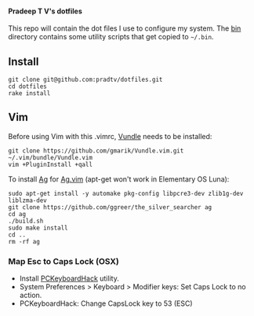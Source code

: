 #### Pradeep T V's dotfiles

This repo will contain the dot files I use to configure my system. The
[bin](bin) directory contains some utility scripts that get copied to `~/.bin`.

## Install

    git clone git@github.com:pradtv/dotfiles.git
    cd dotfiles
    rake install

## Vim

Before using Vim with this .vimrc, [Vundle](https://github.com/gmarik/Vundle.vim) needs to be installed:

    git clone https://github.com/gmarik/Vundle.vim.git ~/.vim/bundle/Vundle.vim
    vim +PluginInstall +qall

To install [Ag](https://github.com/ggreer/the_silver_searcher) for
[Ag.vim](https://github.com/rking/ag.vim) (apt-get won't work in Elementary OS
Luna):

    sudo apt-get install -y automake pkg-config libpcre3-dev zlib1g-dev liblzma-dev
    git clone https://github.com/ggreer/the_silver_searcher ag
    cd ag
    ./build.sh
    sudo make install
    cd ..
    rm -rf ag

### Map Esc to Caps Lock (OSX)

* Install [PCKeyboardHack](https://pqrs.org/macosx/keyremap4macbook/pckeyboardhack.html.en) utility.
* System Preferences > Keyboard > Modifier keys: Set Caps Lock to no action.
* PCKeyboardHack: Change CapsLock key to 53 (ESC)

